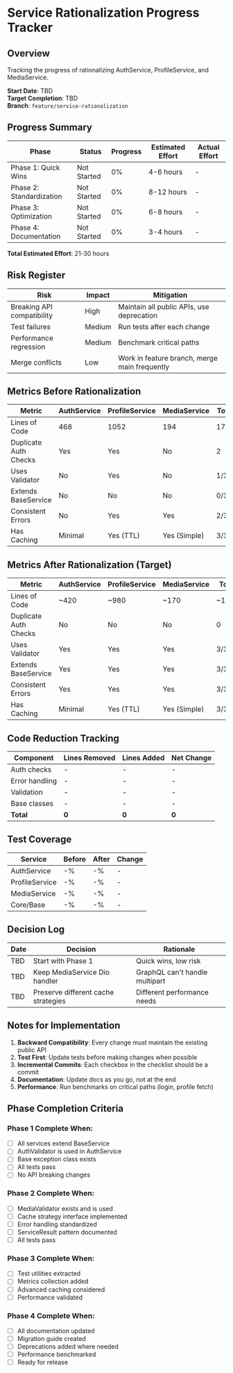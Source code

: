 # Service Rationalization Progress Tracker

## Overview
Tracking the progress of rationalizing AuthService, ProfileService, and MediaService.

**Start Date**: TBD  
**Target Completion**: TBD  
**Branch**: `feature/service-rationalization`

## Progress Summary

| Phase | Status | Progress | Estimated Effort | Actual Effort |
|-------|--------|----------|------------------|---------------|
| Phase 1: Quick Wins | Not Started | 0% | 4-6 hours | - |
| Phase 2: Standardization | Not Started | 0% | 8-12 hours | - |
| Phase 3: Optimization | Not Started | 0% | 6-8 hours | - |
| Phase 4: Documentation | Not Started | 0% | 3-4 hours | - |

**Total Estimated Effort**: 21-30 hours

## Risk Register

| Risk | Impact | Mitigation |
|------|--------|------------|
| Breaking API compatibility | High | Maintain all public APIs, use deprecation |
| Test failures | Medium | Run tests after each change |
| Performance regression | Medium | Benchmark critical paths |
| Merge conflicts | Low | Work in feature branch, merge main frequently |

## Metrics Before Rationalization

| Metric | AuthService | ProfileService | MediaService | Total |
|--------|-------------|----------------|--------------|-------|
| Lines of Code | 468 | 1052 | 194 | 1714 |
| Duplicate Auth Checks | Yes | Yes | No | 2 |
| Uses Validator | No | Yes | No | 1/3 |
| Extends BaseService | No | No | No | 0/3 |
| Consistent Errors | No | Yes | Yes | 2/3 |
| Has Caching | Minimal | Yes (TTL) | Yes (Simple) | 3/3 |

## Metrics After Rationalization (Target)

| Metric | AuthService | ProfileService | MediaService | Total |
|--------|-------------|----------------|--------------|-------|
| Lines of Code | ~420 | ~980 | ~170 | ~1570 |
| Duplicate Auth Checks | No | No | No | 0 |
| Uses Validator | Yes | Yes | Yes | 3/3 |
| Extends BaseService | Yes | Yes | Yes | 3/3 |
| Consistent Errors | Yes | Yes | Yes | 3/3 |
| Has Caching | Minimal | Yes (TTL) | Yes (Simple) | 3/3 |

## Code Reduction Tracking

| Component | Lines Removed | Lines Added | Net Change |
|-----------|---------------|-------------|------------|
| Auth checks | - | - | - |
| Error handling | - | - | - |
| Validation | - | - | - |
| Base classes | - | - | - |
| **Total** | **0** | **0** | **0** |

## Test Coverage

| Service | Before | After | Change |
|---------|--------|-------|--------|
| AuthService | -% | -% | - |
| ProfileService | -% | -% | - |
| MediaService | -% | -% | - |
| Core/Base | -% | -% | - |

## Decision Log

| Date | Decision | Rationale |
|------|----------|-----------|
| TBD | Start with Phase 1 | Quick wins, low risk |
| TBD | Keep MediaService Dio handler | GraphQL can't handle multipart |
| TBD | Preserve different cache strategies | Different performance needs |

## Notes for Implementation

1. **Backward Compatibility**: Every change must maintain the existing public API
2. **Test First**: Update tests before making changes when possible
3. **Incremental Commits**: Each checkbox in the checklist should be a commit
4. **Documentation**: Update docs as you go, not at the end
5. **Performance**: Run benchmarks on critical paths (login, profile fetch)

## Phase Completion Criteria

### Phase 1 Complete When:
- [ ] All services extend BaseService
- [ ] AuthValidator is used in AuthService
- [ ] Base exception class exists
- [ ] All tests pass
- [ ] No API breaking changes

### Phase 2 Complete When:
- [ ] MediaValidator exists and is used
- [ ] Cache strategy interface implemented
- [ ] Error handling standardized
- [ ] ServiceResult pattern documented
- [ ] All tests pass

### Phase 3 Complete When:
- [ ] Test utilities extracted
- [ ] Metrics collection added
- [ ] Advanced caching considered
- [ ] Performance validated

### Phase 4 Complete When:
- [ ] All documentation updated
- [ ] Migration guide created
- [ ] Deprecations added where needed
- [ ] Performance benchmarked
- [ ] Ready for release 